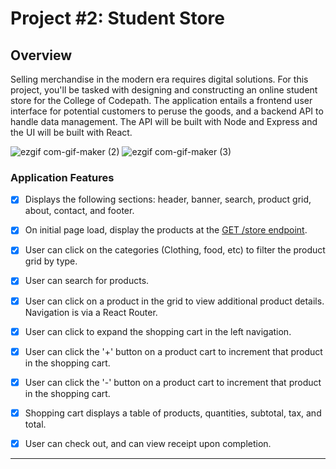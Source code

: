 # Project #2: Student Store

## Overview

Selling merchandise in the modern era requires digital solutions. For this project, you'll be tasked with designing and constructing an online student store for the College of Codepath. The application entails a frontend user interface for potential customers to peruse the goods, and a backend API to handle data management. The API will be built with Node and Express and the UI will be built with React.

![ezgif com-gif-maker (2)](https://user-images.githubusercontent.com/92543813/179836490-2028e355-33ca-4bde-b497-82e0bceac1ed.gif)
![ezgif com-gif-maker (3)](https://user-images.githubusercontent.com/92543813/180068570-1cfddd7a-26f5-4bd9-8e68-b71776b4218a.gif)

### Application Features

- [x] Displays the following sections: header, banner, search, product grid, about, contact, and footer.
- [x] On initial page load, display the products at the [GET /store endpoint](https://codepath-store-api.herokuapp.com/store).

- [x] User can click on the categories (Clothing, food, etc) to filter the product grid by type.
- [x] User can search for products.

- [x] User can click on a product in the grid to view additional product details. Navigation is via a React Router.
- [x] User can click to expand the shopping cart in the left navigation.
- [x] User can click the '+' button on a product cart to increment that product in the shopping cart.
- [x] User can click the '-' button on a product cart to increment that product in the shopping cart.
- [x] Shopping cart displays a table of products, quantities, subtotal, tax, and total.
- [x] User can check out, and can view receipt upon completion.
---
